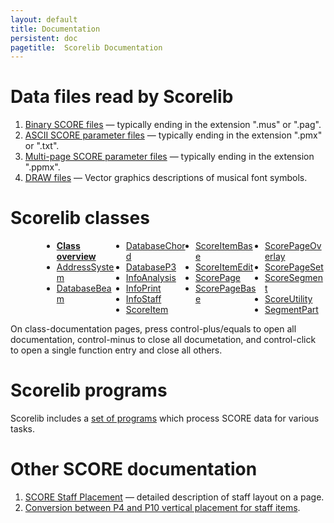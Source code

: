 ```yaml
---
layout: default
title: Documentation
persistent: doc
pagetitle:  Scorelib Documentation
---
```


Data files read by Scorelib
=============================

<ol>
<li> <a href="/formats/binary">Binary SCORE files</a> &mdash; typically ending in the extension ".mus" or ".pag". </li>
<li> <a href="/formats/pmx"> ASCII SCORE parameter files</a> &mdash; typically ending in the extension ".pmx" or ".txt". </li>
<li> <a href="/formats/ppmx"> Multi-page SCORE parameter files</a> &mdash; typically ending in the extension ".ppmx". </li>
<li> <a href="/formats/drw"> DRAW files</a> &mdash; Vector graphics descriptions of musical font symbols.</li>
</ol>


Scorelib classes
================

<ul style="-webkit-column-count:4; -moz-column-count:4; column-count:4; margin-left:50px;">
	<li> <a href="../class"><b>Class overview</b></a> </li>
	<li> <a href="../class/AddressSystem">AddressSystem</a> </li>
	<li> <a href="../class/DatabaseBeam">DatabaseBeam</a> </li>
	<li> <a href="../class/DatabaseChord">DatabaseChord</a> </li>
	<li> <a href="../class/DatabaseP3">DatabaseP3</a> </li>
	<li> <a href="../class/InfoAnalysis">InfoAnalysis</a> </li>
	<li> <a href="../class/InfoPrint">InfoPrint</a> </li>
	<li> <a href="../class/InfoStaff">InfoStaff</a> </li>
	<li> <a href="../class/ScoreItem">ScoreItem</a> </li>
	<li> <a href="../class/ScoreItemBase">ScoreItemBase</a> </li>
	<li> <a href="../class/ScoreItemEdit">ScoreItemEdit</a> </li>
	<li> <a href="../class/ScorePage">ScorePage</a> </li>
	<li> <a href="../class/ScorePageBase">ScorePageBase</a> </li>
	<li> <a href="../class/ScorePageOverlay">ScorePageOverlay</a> </li>
	<li> <a href="../class/ScorePageSet">ScorePageSet</a> </li>
	<li> <a href="../class/ScoreSegment">ScoreSegment</a> </li>
	<li> <a href="../class/ScoreUtility">ScoreUtility</a> </li>
	<li> <a href="../class/SegmentPart">SegmentPart</a> </li>
</ul>


On class-documentation pages, press control-plus/equals to open 
all documentation, control-minus to close all documetation, and
control-click to open a single function entry and close all others.



Scorelib programs
=================

Scorelib includes a <a href="/program">set of programs</a> which process
SCORE data for various tasks.


Other SCORE documentation
=========================

<ol>

<li> <a href="coordinates/StaffPositions.pdf">SCORE Staff Placement</a> &mdash; detailed description of staff layout on a page.

<li> <a href="staffp4p10/staffp10p4-20150423.pdf">Conversion between P4 and P10 vertical placement for staff items</a>.

</ol>




